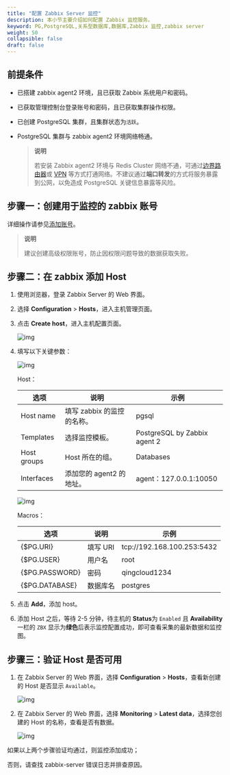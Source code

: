 ```yaml
---
title: "配置 Zabbix Server 监控"
description: 本小节主要介绍如何配置 Zabbix 监控服务。 
keyword: PG,PostgreSQL,关系型数据库,数据库,Zabbix 监控,zabbix server
weight: 50
collapsible: false
draft: false
---
```


## 前提条件

- 已搭建 zabbix agent2 环境，且已获取 Zabbix 系统用户和密码。
- 已获取管理控制台登录账号和密码，且已获取集群操作权限。
- 已创建 PostgreSQL 集群，且集群状态为``活跃``。
- PostgreSQL 集群与 zabbix agent2 环境网络畅通。

  > **说明**
  >
  > 若安装 Zabbix agent2 环境与 Redis Cluster 网络不通，可通过[边界路由器](/network/border_router/)或 [VPN](/network/vpc/manual/vpn/) 等方式打通网络。不建议通过**端口转发**的方式将服务暴露到公网，以免造成 PostgreSQL 关键信息暴露等风险。

## 步骤一：创建用于监控的 zabbix 账号

详细操作请参见[添加账号](../../manual_new/mgt_account/create_account/)。

> **说明**
> 
> 建议创建高级权限账号，防止因权限问题导致的数据获取失败。

## 步骤二：在 zabbix 添加 Host

1. 使用浏览器，登录 Zabbix Server 的 Web 界面。

2. 选择 **Configuration** > **Hosts**，进入主机管理页面。

3. 点击 **Create host**，进入主机配置页面。

    ![img](../../_images/zabbix_image1.png)

4. 填写以下关键参数：

    ![img](../../_images/zabbix_image2.png)

    Host：

    | 选项        | 说明                       | 示例                         |
    | ----------- | -------------------------- | ---------------------------- |
    | Host name   | 填写 zabbix 的监控的名称。 | pgsql                        |
    | Templates   | 选择监控模板。             | PostgreSQL by Zabbix agent 2 |
    | Host groups | Host 所在的组。            | Databases                    |
    | Interfaces  | 添加您的 agent2 的地址。   | agent：127.0.0.1:10050       |

    ![img](../../_images/zabbix_image3.png)

    Macros：

    | 选项           | 说明     | 示例                       |
    | -------------- | -------- | -------------------------- |
    | {$PG.URI}      | 填写 URI | tcp://192.168.100.253:5432 |
    | {$PG.USER}     | 用户名   | root                       |
    | {$PG.PASSWORD} | 密码     | qingcloud1234              |
    | {$PG.DATABASE} | 数据库名 | postgres                   |

5. 点击 **Add**，添加 host。

6. 添加 Host 之后，等待 2-5 分钟，待主机的 **Status**为 `Enabled` 且 **Availability** 一栏的 `ZBX` 显示为**绿色**后表示监控配置成功，即可查看采集的最新数据和监控图。

## 步骤三：验证 Host 是否可用

1. 在 Zabbix Server 的 Web 界面，选择 **Configuration** > **Hosts**，查看新创建的 Host 是否显示 `Available`。

    ![img](../../_images/zabbix_image4.png)

2. 在 Zabbix Server 的 Web 界面，选择 **Monitoring** > **Latest data**，选择您创建的 Host 的名称，查看是否有数据。

    ![img](../../_images/zabbix_image5.png)

如果以上两个步骤验证均通过，则监控添加成功；

否则，请查找 zabbix-server 错误日志并排查原因。
